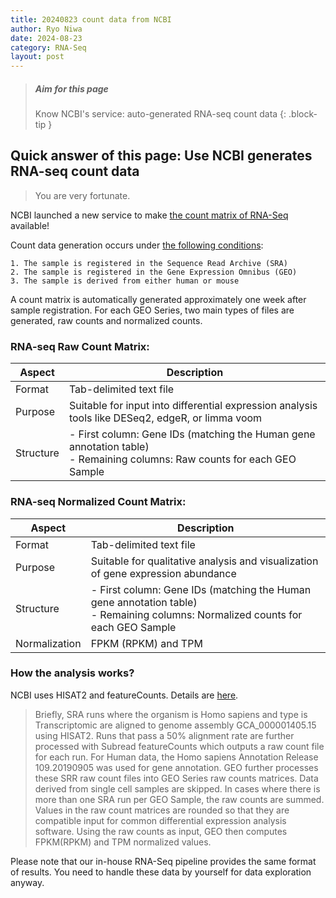 ```yaml
---
title: 20240823 count data from NCBI
author: Ryo Niwa
date: 2024-08-23
category: RNA-Seq
layout: post
---
```


> ##### Aim for this page
> Know NCBI's service: auto-generated RNA-seq count data
{: .block-tip }

## Quick answer of this page: Use NCBI generates RNA-seq count data

> You are very fortunate.

NCBI launched a new service to make [the count matrix of RNA-Seq](https://ncbiinsights.ncbi.nlm.nih.gov/2023/04/19/human-rna-seq-geo/?utm_source=ncbi_twitter&utm_medium=referral&utm_campaign=geo-human-rna-seq-20230419) available!

Count data generation occurs under [the following conditions](https://www.ncbi.nlm.nih.gov/geo/info/rnaseqcounts.html#raw):

```bash=
1. The sample is registered in the Sequence Read Archive (SRA)
2. The sample is registered in the Gene Expression Omnibus (GEO)
3. The sample is derived from either human or mouse
```

A count matrix is automatically generated approximately one week after sample registration.
For each GEO Series, two main types of files are generated, raw counts and normalized counts. 

### RNA-seq Raw Count Matrix:

| Aspect | Description |
|--------|-------------|
| Format | Tab-delimited text file |
| Purpose | Suitable for input into differential expression analysis tools like DESeq2, edgeR, or limma voom |
| Structure | - First column: Gene IDs (matching the Human gene annotation table)<br>- Remaining columns: Raw counts for each GEO Sample |


### RNA-seq Normalized Count Matrix:

| Aspect | Description |
|--------|-------------|
| Format | Tab-delimited text file |
| Purpose | Suitable for qualitative analysis and visualization of gene expression abundance |
| Structure | - First column: Gene IDs (matching the Human gene annotation table)<br>- Remaining columns: Normalized counts for each GEO Sample |
| Normalization | FPKM (RPKM) and TPM |


### How the analysis works?

NCBI uses HISAT2 and featureCounts. Details are [here](https://www.ncbi.nlm.nih.gov/geo/info/rnaseqcounts.html#how).

> Briefly, SRA runs where the organism is Homo sapiens and type is Transcriptomic are aligned to genome assembly GCA_000001405.15 using HISAT2. Runs that pass a 50% alignment rate are further processed with Subread featureCounts which outputs a raw count file for each run. For Human data, the Homo sapiens Annotation Release 109.20190905 was used for gene annotation. GEO further processes these SRR raw count files into GEO Series raw counts matrices. Data derived from single cell samples are skipped. In cases where there is more than one SRA run per GEO Sample, the raw counts are summed. Values in the raw count matrices are rounded so that they are compatible input for common differential expression analysis software. Using the raw counts as input, GEO then computes FPKM(RPKM) and TPM normalized values.

Please note that our in-house RNA-Seq pipeline provides the same format of results. You need to handle these data by yourself for data exploration anyway. 